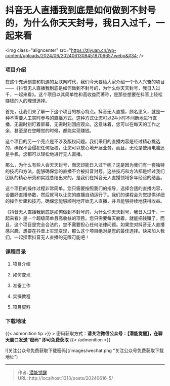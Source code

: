 # 抖音无人直播我到底是如何做到不封号的，为什么你天天封号，我日入过千，一起来看


&lt;img class=&#34;aligncenter&#34; src=&#34;https://ziyuan.cn/wp-content/uploads/2024/06/20240613084518706657.webp&#34;  /&gt;

###  项目介绍

在这个充满创意和机遇的互联网时代，我们今天要给大家介绍一个令人兴奋的项目——《抖音无人直播我到底是如何做到不封号的，为什么你天天封号，我日入过千，一起来看》。这个项目以其简单性和高收益而著称，是那些想要在抖音上轻松赚钱的人的理想选择。

首先，让我们来了解一下这个项目的核心特点。抖音无人直播，顾名思义，就是一种不需要人工实时参与的直播方式。这种方式让您可以24小时不间断地进行直播，无需时刻盯着屏幕，无需时刻回应观众。这意味着，您可以在每天的工作之余，甚至是在您睡觉的时候，都能实现赚钱。

这个项目的另一个亮点是不涉及版权问题。我们采用的直播内容是经过精心挑选的，确保不会侵犯任何版权，让您可以放心地开展业务。而且，无论是使用电脑还是手机，您都可以轻松地进行无人直播。

那么，为什么有些人会天天封号，而您却能日入过千呢？这是因为我们有一套独特的技巧和方法，能够确保您的直播不会被抖音封号。这些技巧和方法都是经过我们团队的精心研究和实践总结出来的，是我们在抖音无人直播领域多年经验的结晶。

这个项目的操作过程非常简单。您只需要按照我们的指导，选择合适的直播内容，设置好直播参数，然后就可以让您的直播自动运行了。我们的课程会为您提供详细的操作步骤和技巧，确保您能够顺利地开始无人直播，并且能够持续地获得收益。

《抖音无人直播我到底是如何做到不封号的，为什么你天天封号，我日入过千，一起来看》是一个超级简单且高收益的项目。您只需要每天躺着，就能把钱赚了。而且，这个项目是完全合法的，您不需要担心任何法律问题。如果您对抖音无人直播感兴趣，想要在抖音上实现变现，那么这个项目绝对是您的最佳选择。快来加入我们，一起探索抖音无人直播的无限可能吧！


###  课程目录

 1. 项目介绍

 1. 如何变现

 1. 准备工作

 1. 实操教程

 1. 项目资料


### 下载地址




{{&lt; admonition tip &gt;}}
&gt; 密码获取方式：**请关注微信公众号：【潜能觉醒】，在聊天窗口发送”密码“ 即可免费获取**
{{&lt; /admonition &gt;}}


![关注公众号免费获取下载密码](/images/wechat.png &#34;关注公众号免费获取下载地址&#34;)

---

> 作者: [潜能觉醒](/)  
> URL: http://localhost:1313/posts/20240616-5/  

